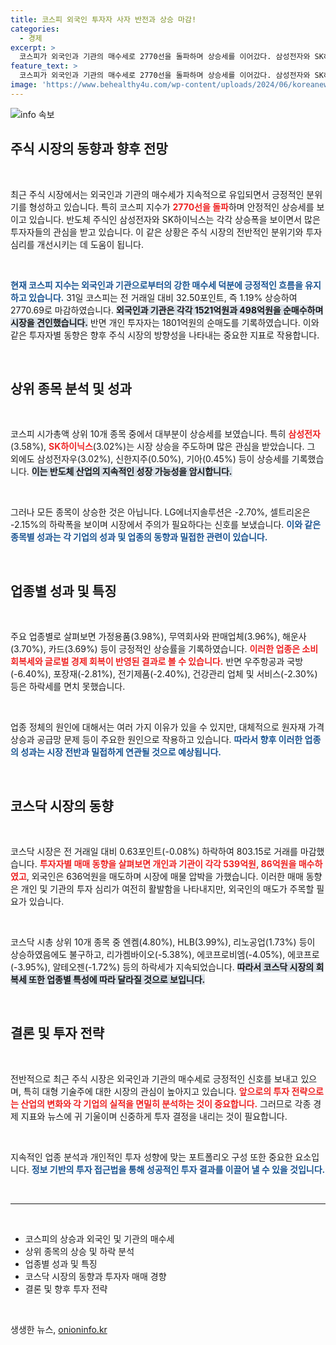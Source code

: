 ```yaml
---
title: 코스피 외국인 투자자 사자 반전과 상승 마감!
categories:
  - 경제
excerpt: >
  코스피가 외국인과 기관의 매수세로 2770선을 돌파하며 상승세를 이어갔다. 삼성전자와 SK하이닉스가 눈에 띄게 오르며 주식 시장의 분위기를 끌어올렸다. 반면 코스닥은 소폭 하락, 투자자들의 눈길이 집중되고 있다. 지금 주식 시장에서 발생하는 흐름을 확인해보세요!
feature_text: >
  코스피가 외국인과 기관의 매수세로 2770선을 돌파하며 상승세를 이어갔다. 삼성전자와 SK하이닉스가 눈에 띄게 오르며 주식 시장의 분위기를 끌어올렸다. 반면 코스닥은 소폭 하락, 투자자들의 눈길이 집중되고 있다. 지금 주식 시장에서 발생하는 흐름을 확인해보세요!
image: 'https://www.behealthy4u.com/wp-content/uploads/2024/06/koreanews.jpg'
---
```


<p><img src="https://www.behealthy4u.com/wp-content/uploads/2024/06/koreanews.jpg" alt="info 속보" /></p>

<h2 data-ke-size="size26">주식 시장의 동향과 향후 전망</h2>

<p data-ke-size="size16">&nbsp;</p>

<p>최근 주식 시장에서는 외국인과 기관의 매수세가 지속적으로 유입되면서 긍정적인 분위기를 형성하고 있습니다. 특히 코스피 지수가 <b><span style="color: #ee2323;">2770선을 돌파</span></b>하며 안정적인 상승세를 보이고 있습니다. 반도체 주식인 삼성전자와 SK하이닉스는 각각 상승폭을 보이면서 많은 투자자들의 관심을 받고 있습니다. 이 같은 상황은 주식 시장의 전반적인 분위기와 투자 심리를 개선시키는 데 도움이 됩니다. </p>

<p data-ke-size="size16">&nbsp;</p>

<p><b><span style="color: #1a5490;">현재 코스피 지수는 외국인과 기관으로부터의 강한 매수세 덕분에 긍정적인 흐름을 유지하고 있습니다.</span></b> 31일 코스피는 전 거래일 대비 32.50포인트, 즉 1.19% 상승하여 2770.69로 마감하였습니다. <b><span style="background-color: #21538527;">외국인과 기관은 각각 1521억원과 498억원을 순매수하며 시장을 견인했습니다.</span></b> 반면 개인 투자자는 1801억원의 순매도를 기록하였습니다. 이와 같은 투자자별 동향은 향후 주식 시장의 방향성을 나타내는 중요한 지표로 작용합니다.</p>

<p data-ke-size="size16">&nbsp;</p>

<h2 data-ke-size="size26">상위 종목 분석 및 성과</h2>

<p data-ke-size="size16">&nbsp;</p>

<p>코스피 시가총액 상위 10개 종목 중에서 대부분이 상승세를 보였습니다. 특히 <b><span style="color: #ee2323;">삼성전자</span></b>(3.58%), <b><span style="color: #ee2323;">SK하이닉스</span></b>(3.02%)는 시장 상승을 주도하며 많은 관심을 받았습니다. 그 외에도 삼성전자우(3.02%), 신한지주(0.50%), 기아(0.45%) 등이 상승세를 기록했습니다. <b><span style="background-color: #21538527;">이는 반도체 산업의 지속적인 성장 가능성을 암시합니다.</span></b></p>

<p data-ke-size="size16">&nbsp;</p>

<p>그러나 모든 종목이 상승한 것은 아닙니다. LG에너지솔루션은 -2.70%, 셀트리온은 -2.15%의 하락폭을 보이며 시장에서 주의가 필요하다는 신호를 보냈습니다. <b><span style="color: #1a5490;">이와 같은 종목별 성과는 각 기업의 성과 및 업종의 동향과 밀접한 관련이 있습니다.</span></b> </p>

<p data-ke-size="size16">&nbsp;</p>

<h2 data-ke-size="size26">업종별 성과 및 특징</h2>

<p data-ke-size="size16">&nbsp;</p>

<p>주요 업종별로 살펴보면 가정용품(3.98%), 무역회사와 판매업체(3.96%), 해운사(3.70%), 카드(3.69%) 등이 긍정적인 상승률을 기록하였습니다. <b><span style="color: #ee2323;">이러한 업종은 소비 회복세와 글로벌 경제 회복이 반영된 결과로 볼 수 있습니다.</span></b> 반면 우주항공과 국방(-6.40%), 포장재(-2.81%), 전기제품(-2.40%), 건강관리 업체 및 서비스(-2.30%) 등은 하락세를 면치 못했습니다.</p>

<p data-ke-size="size16">&nbsp;</p>

<p>업종 정체의 원인에 대해서는 여러 가지 이유가 있을 수 있지만, 대체적으로 원자재 가격 상승과 공급망 문제 등이 주요한 원인으로 작용하고 있습니다. <b><span style="color: #1a5490;">따라서 향후 이러한 업종의 성과는 시장 전반과 밀접하게 연관될 것으로 예상됩니다.</span></b></p>

<p data-ke-size="size16">&nbsp;</p>

<h2 data-ke-size="size26">코스닥 시장의 동향</h2>

<p data-ke-size="size16">&nbsp;</p>

<p>코스닥 시장은 전 거래일 대비 0.63포인트(-0.08%) 하락하여 803.15로 거래를 마감했습니다. <b><span style="color: #ee2323;">투자자별 매매 동향을 살펴보면 개인과 기관이 각각 539억원, 86억원을 매수하였고</span></b>, 외국인은 636억원을 매도하며 시장에 매물 압박을 가했습니다. 이러한 매매 동향은 개인 및 기관의 투자 심리가 여전히 활발함을 나타내지만, 외국인의 매도가 주목할 필요가 있습니다. </p>

<p data-ke-size="size16">&nbsp;</p>

<p>코스닥 시총 상위 10개 종목 중 엔켐(4.80%), HLB(3.99%), 리노공업(1.73%) 등이 상승하였음에도 불구하고, 리가켐바이오(-5.38%), 에코프로비엠(-4.05%), 에코프로(-3.95%), 알테오젠(-1.72%) 등의 하락세가 지속되었습니다. <b><span style="background-color: #21538527;">따라서 코스닥 시장의 회복세 또한 업종별 특성에 따라 달라질 것으로 보입니다.</span></b></p>

<p data-ke-size="size16">&nbsp;</p>

<h2 data-ke-size="size26">결론 및 투자 전략</h2>

<p data-ke-size="size16">&nbsp;</p>

<p>전반적으로 최근 주식 시장은 외국인과 기관의 매수세로 긍정적인 신호를 보내고 있으며, 특히 대형 기술주에 대한 시장의 관심이 높아지고 있습니다. <b><span style="color: #ee2323;">앞으로의 투자 전략으로는 산업의 변화와 각 기업의 실적을 면밀히 분석하는 것이 중요합니다.</span></b>  그러므로 각종 경제 지표와 뉴스에 귀 기울이며 신중하게 투자 결정을 내리는 것이 필요합니다.</p>

<p data-ke-size="size16">&nbsp;</p>

<p>지속적인 업종 분석과 개인적인 투자 성향에 맞는 포트폴리오 구성 또한 중요한 요소입니다. <b><span style="color: #1a5490;">정보 기반의 투자 접근법을 통해 성공적인 투자 결과를 이끌어 낼 수 있을 것입니다.</span></b> </p>

<p data-ke-size="size16">&nbsp;</p>

<hr>

<p data-ke-size="size16">&nbsp;</p>

<ul>
    <li>코스피의 상승과 외국인 및 기관의 매수세</li>
    <li>상위 종목의 상승 및 하락 분석</li>
    <li>업종별 성과 및 특징</li>
    <li>코스닥 시장의 동향과 투자자 매매 경향</li>
    <li>결론 및 향후 투자 전략</li>
</ul>

<p data-ke-size="size16">&nbsp;</p>
생생한 뉴스, <a href="https://onioninfo.kr" rel="dofollow">onioninfo.kr</a>


